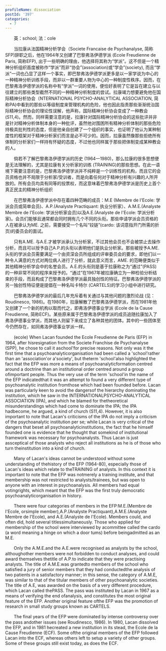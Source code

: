 ```yaml
---
profileName: dissociation
postId: '397'
categories:
  - 7
---
```

‌‌‌‌　　英：school; 法：cole


‌‌‌‌　　当拉康从法国精神分析学会（Societe Francaise de Psychanalyse, 简称SFP)辞职之后，他在1964年又创建了巴黎弗洛伊德学派 (Ecole Freudienne de Paris, 简称EFP), 出于一些明确的理由，他选择将其称为“学派”。这不但是一个精神分析组织首度被称作“学派”而非“协会”(association)或“学会”(society), 而且“学派”一词也凸显了这样一个事实，即巴黎弗洛伊德学派更多是以一家学说为中心的一种精神分析训练手段，而非以一群重要人物为中心的一种制度性秩序。因而，在巴黎弗洛伊德学派的名称中有“学派”一词的使用，便恰好表明了它是旨在建立与以往建立的那些类型截然不同的一种精神分析制度的尝试。拉康竭力想要避免他在国际精神分析协会（NTERNATIONAL PSYCHO-ANALYTICAL ASSOCIATION, 简称PA)中看到的那些以等级制度来管理机构的危险，他也因此指责那些渐渐统治国际精神分析协会的理论性误解，他声称，国际精神分析协会变成了一种教会 (S11,4)。然而，同样需要注意的是，拉康针对国际精神分析协会的这些批评并非是针对精神分析体制本身的一种批评，虽然他对围困所有精神分析体制的那些危险持极具批判性的态度，但是他亲自创建了一个组织的事实，也证明了他认为某种制度性的框架对于精神分析家们而言是必不可少的。因而，拉康虽然像那些拒绝所有体制的分析家们一样持有怀疑的态度，不过他也同样属于那些把体制变成某种教会的人。

‌‌‌‌　　倘若不了解巴黎弗洛伊德学派的历史 (1964一1980)，那么拉康的很多思想便是无法理解的，尤其是拉康有关分析家的训练 (TRAINING)的那些思想。在此一语境下需要注意的是，巴黎弗洛伊德学派并不纯粹是一个训练性的机构，而且它的会员资格也并不局限于分析家/受训者，而是向着任何对于精神分析有兴趣的人所开放的。所有会员均具有同等的投票权，而这意味着巴黎弗洛伊德学派是历史上首个真正民主的精神分析组织

‌‌‌‌　　在巴黎弗洛伊德学派中存在着四种范畴的成员：M.E (Membre de I'Ecole: 学派会员或简单会员)、A.P.(Analyste Practiquant: 执业分析家）、A.M.E.(Analyste Membre de I'Ecole: 学派分析家会员)以及A.E.(Analyste de I'Ecole: 学派分析家)。会员们能够且通常都会同时拥有几个不同的头衔。那些申请学派会员资格的人在被承认为ME. 之前，需要接受一个名叫“铰链”(cardo: 该词意指开门所需的折页)的委员会的面试。

‌‌‌‌　　只有A.ME. 与A.E.才被学派承认为分析家，不过其他会员也不会被禁止去操作分析，而且可以授予自己A.P.的头衔以表明他们是执业分析家。那些被授予A.ME. 头衔的学派会员需要满足一个由资深会员所组成的评审委员会的要求，即他们以一种令人满意的方式对两位病人进行了分析，就此意义而言，AME. 的范畴便类似于其他精神分析学会中的名誉会员。A.E.的头衔则是基于拉康称之为“通过”(PASS)的一种非常不同的程序来授予的。“通过”在1967年被拉康确立为一种检验分析结束的手段，而且构成了巴黎弗洛伊德学派最具独创性的特征。巴黎弗洛伊德学派的另一独创性特征便是提倡在一种名叫卡特尔 (CARTELS)的学习小组中进行研究。

‌‌‌‌　　巴黎弗洛伊德学派的最后几年充斥着有关通过与其他问题的激烈论战 (见：Roudinesco, 1986)。在1980年，拉康解散了巴黎弗洛伊德学派，而在1981年他又创建了一个新的机构以取而代之，即弗洛伊德事业学派 (Ecole de la Cause Freudienne, 简称ECF)。某些原来属于巴黎弗洛伊德学派的成员追随拉康加入了弗洛伊德事业学派，而其他人则留下来成立了各种其他的团体。其中的一些团体至今仍然存在，如同弗洛伊德事业学派一样。


‌‌‌‌　　(ecole) When Lacan founded the Ecole Freudienne de Paris (EFP) in 1964, after hisresignation from the Societe Franchise de Psychanalyse (SPP), he chose to call it aschool'for precise reasons. Not only was it the first time that a psychoanalyticorganisation had been called a 'school'rather than an 'association'or a'society', but theterm 'school'also highlighted the fact that the EFP was more a means of psychoanalyticformation centred around a doctrine than an institutional order centred around a group ofimportant people. Thus the very use of the term 'school'in the name of the EFP indicatedthat it was an attempt to found a very different type of psychoanalytic institution fromthose which had been founded before. Lacan was particularly keen to avoid the dangersof the hierarchy dominating the institution, which he saw in the INTERNATIONALPSYCHO-ANALYTICAL ASSOCIATION (IPA), and which he blamed for thetheoretical misunderstandings which had come to dominate the IPA; the IPA hadbecome, he argued, a kind of church (S11,4). However, it is also important to note that Lacan's criticisms of the IPA do not imply a criticism of the psychoanalytic institution per se; while Lacan is very critical of the dangers that beset all psychoanalyticinstitutions, the fact that he himself founded one is evidence that he thought that somekind of institutional framework was necessary for psychoanalysts. Thus Lacan is just assceptical of those analysts who reject all institutions as he is of those who turn theinstitution into a kind of church.

‌‌‌‌　　Many of Lacan's ideas cannot be understood without some understanding of thehistory of the EFP (1964-80), especially those of Lacan's ideas which relate to theTRAINING of analysts. In this context it is important to note that the EFP was notmerely a training institute, and that membership was not restricted to analysts/trainees, but was open to anyone with an interest in psychoanalysis. All members had equal votingrights, which meant that the EFP was the first truly democratic psychoanalyticorganisation in history.

‌‌‌‌　　There were four categories of members in the EFP:M.E.(Membre de I'Ecole, orsimple member),A.P.(Analyste Practiquant),A.M.E.(Analyste Membre de I'Ecole), and A.E.(Analyste de I'Ecole). Members could, and often did, hold several titlessimultaneously. Those who applied for membership of the school were interviewed by acommittee called the cardo (a word meaning a hinge on which a door tums) before beingadmitted as an M.E.

‌‌‌‌　　Only the A.M.E.and the A.E.were recognised as analysts by the school, althoughother members were not forbidden to conduct analyses, and could award themselves thetitle of A.P.to indicate that they were practising analysts. The title of A.M.E.was grantedto members of the school who satisfied a jury of senior members that they had conductedthe analysis of two patients in a satisfactory manner; in this sense, the category of A.M.E, was similar to that of the titular members of other psychoanalytic societies. The title of A.E, was awarded on the basis of a very different procedure, which Lacan called thePASS. The pass was instituted by Lacan in 1967 as a means of verifying the end ofanalysis, and constitutes the most original feature of the EFP. Another original feature ofthe EFP was the promotion of research in small study groups known as CARTELS.

‌‌‌‌　　The final years of the EFP were dominated by intense controversy over the pass andother issues (see Roudinesco, 1986). In 1980, Lacan dissolved the EFP, and in 1981 hecreated a new institution in its stead, the Ecole de la Cause Freudienne (ECF). Some ofthe original members of the EFP followed Lacan into the ECF, whereas others left to setup a variety of other groups. Some of these groups still exist today, as does the ECF.

